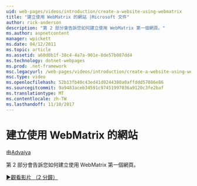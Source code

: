 ```yaml
---
uid: web-pages/videos/introduction/create-a-website-using-webmatrix
title: "建立使用 WebMatrix 的網站 |Microsoft 文件"
author: rick-anderson
description: "第 2 部分會告訴您如何建立使用 WebMatrix 第一個網頁。"
ms.author: aspnetcontent
manager: wpickett
ms.date: 04/12/2011
ms.topic: article
ms.assetid: a60d0b1f-38c4-4a7a-901e-8de57b087dd4
ms.technology: dotnet-webpages
ms.prod: .net-framework
msc.legacyurl: /web-pages/videos/introduction/create-a-website-using-webmatrix
msc.type: video
ms.openlocfilehash: 52b13fb40c43ed41d0244380a0affddd57086e86
ms.sourcegitcommit: 9a9483aceb34591c97451997036a9120c3fe2baf
ms.translationtype: MT
ms.contentlocale: zh-TW
ms.lasthandoff: 11/10/2017
---
```

<a name="create-a-website-using-webmatrix"></a>建立使用 WebMatrix 的網站
====================
由[Advaiya](https://twitter.com/Advaiyasolns)

第 2 部分會告訴您如何建立使用 WebMatrix 第一個網頁。

[&#9654;觀看影片 （2 分鐘）](https://channel9.msdn.com/Blogs/ASP-NET-Site-Videos/create-a-website-using-webmatrix)
